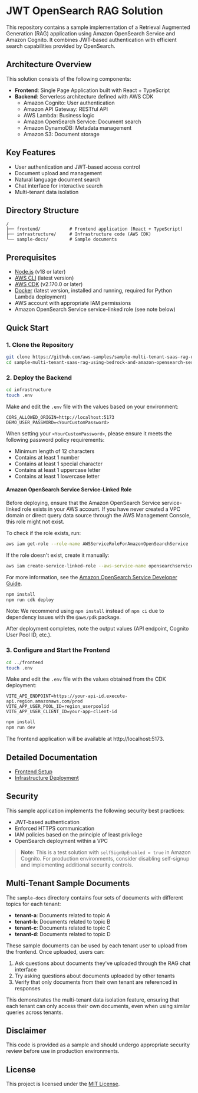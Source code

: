 # JWT OpenSearch RAG Solution

This repository contains a sample implementation of a Retrieval Augmented Generation (RAG) application using Amazon OpenSearch Service and Amazon Cognito. It combines JWT-based authentication with efficient search capabilities provided by OpenSearch.

## Architecture Overview

This solution consists of the following components:

- **Frontend**: Single Page Application built with React + TypeScript
- **Backend**: Serverless architecture defined with AWS CDK
  - Amazon Cognito: User authentication
  - Amazon API Gateway: RESTful API
  - AWS Lambda: Business logic
  - Amazon OpenSearch Service: Document search
  - Amazon DynamoDB: Metadata management
  - Amazon S3: Document storage

## Key Features

- User authentication and JWT-based access control
- Document upload and management
- Natural language document search
- Chat interface for interactive search
- Multi-tenant data isolation

## Directory Structure

```
/
├── frontend/           # Frontend application (React + TypeScript)
├── infrastructure/     # Infrastructure code (AWS CDK)
└── sample-docs/        # Sample documents
```

## Prerequisites

- [Node.js](https://nodejs.org/) (v18 or later)
- [AWS CLI](https://aws.amazon.com/cli/) (latest version)
- [AWS CDK](https://aws.amazon.com/cdk/) (v2.170.0 or later)
- [Docker](https://www.docker.com/) (latest version, installed and running, required for Python Lambda deployment)
- AWS account with appropriate IAM permissions
- Amazon OpenSearch Service service-linked role (see note below)

## Quick Start


### 1. Clone the Repository

```bash
git clone https://github.com/aws-samples/sample-multi-tenant-saas-rag-using-bedrock-and-amazon-opensearch-service-with-jwt.git
cd sample-multi-tenant-saas-rag-using-bedrock-and-amazon-opensearch-service-with-jwt
```

### 2. Deploy the Backend

```bash
cd infrastructure
touch .env
```

Make and edit the `.env` file with the values based on your environment:

```
CORS_ALLOWED_ORIGIN=http://localhost:5173
DEMO_USER_PASSWORD=<YourCustomPassword>
```

When setting your `<YourCustomPassword>`, please ensure it meets the following password policy requirements:
- Minimum length of 12 characters
- Contains at least 1 number
- Contains at least 1 special character
- Contains at least 1 uppercase letter
- Contains at least 1 lowercase letter

#### Amazon OpenSearch Service Service-Linked Role

Before deploying, ensure that the Amazon OpenSearch Service service-linked role exists in your AWS account. If you have never created a VPC domain or direct query data source through the AWS Management Console, this role might not exist.

To check if the role exists, run:

```bash
aws iam get-role --role-name AWSServiceRoleForAmazonOpenSearchService
```

If the role doesn't exist, create it manually:

```bash
aws iam create-service-linked-role --aws-service-name opensearchservice.amazonaws.com
```

For more information, see the [Amazon OpenSearch Service Developer Guide](https://docs.aws.amazon.com/opensearch-service/latest/developerguide/slr-aos.html#create-slr).

```bash
npm install
npm run cdk deploy
```

Note: We recommend using `npm install` instead of `npm ci` due to dependency issues with the `@aws/pdk` package.

After deployment completes, note the output values (API endpoint, Cognito User Pool ID, etc.).

### 3. Configure and Start the Frontend

```bash
cd ../frontend
touch .env
```

Make and edit the `.env` file with the values obtained from the CDK deployment:

```
VITE_API_ENDPOINT=https://your-api-id.execute-api.region.amazonaws.com/prod
VITE_APP_USER_POOL_ID=region_userpoolid
VITE_APP_USER_CLIENT_ID=your-app-client-id
```

```bash
npm install
npm run dev
```

The frontend application will be available at http://localhost:5173.

## Detailed Documentation

- [Frontend Setup](./frontend/README.md)
- [Infrastructure Deployment](./infrastructure/README.md)

## Security

This sample application implements the following security best practices:

- JWT-based authentication
- Enforced HTTPS communication
- IAM policies based on the principle of least privilege
- OpenSearch deployment within a VPC

> **Note:** This is a test solution with `selfSignUpEnabled = true` in Amazon Cognito. For production environments, consider disabling self-signup and implementing additional security controls.

## Multi-Tenant Sample Documents

The `sample-docs` directory contains four sets of documents with different topics for each tenant:

- **tenant-a**: Documents related to topic A
- **tenant-b**: Documents related to topic B
- **tenant-c**: Documents related to topic C
- **tenant-d**: Documents related to topic D

These sample documents can be used by each tenant user to upload from the frontend. Once uploaded, users can:

1. Ask questions about documents they've uploaded through the RAG chat interface
2. Try asking questions about documents uploaded by other tenants
3. Verify that only documents from their own tenant are referenced in responses

This demonstrates the multi-tenant data isolation feature, ensuring that each tenant can only access their own documents, even when using similar queries across tenants.

## Disclaimer

This code is provided as a sample and should undergo appropriate security review before use in production environments.

## License

This project is licensed under the [MIT License](LICENSE).